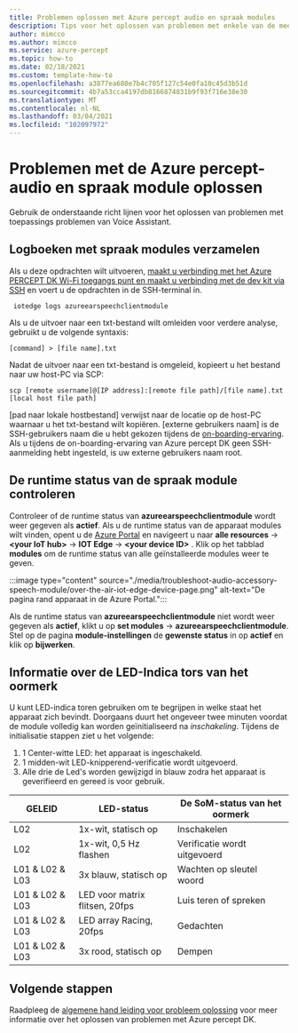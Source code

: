 ```yaml
---
title: Problemen oplossen met Azure percept audio en spraak modules
description: Tips voor het oplossen van problemen met enkele van de meest voorkomende problemen die tijdens de on-boarding-ervaring zijn gevonden
author: mimcco
ms.author: mimcco
ms.service: azure-percept
ms.topic: how-to
ms.date: 02/18/2021
ms.custom: template-how-to
ms.openlocfilehash: a3877ea680e7b4c705f127c54e0fa10c45d3b51d
ms.sourcegitcommit: 4b7a53cca4197db8166874831b9f93f716e38e30
ms.translationtype: MT
ms.contentlocale: nl-NL
ms.lasthandoff: 03/04/2021
ms.locfileid: "102097972"
---
```

# <a name="azure-percept-audio-and-speech-module-troubleshooting"></a>Problemen met de Azure percept-audio en spraak module oplossen

Gebruik de onderstaande richt lijnen voor het oplossen van problemen met toepassings problemen van Voice Assistant.

## <a name="collecting-speech-module-logs"></a>Logboeken met spraak modules verzamelen

Als u deze opdrachten wilt uitvoeren, [maakt u verbinding met het Azure PERCEPT DK Wi-Fi toegangs punt en maakt u verbinding met de dev kit via SSH](./how-to-ssh-into-percept-dk.md) en voert u de opdrachten in de SSH-terminal in.

```console
 iotedge logs azureearspeechclientmodule
```

Als u de uitvoer naar een txt-bestand wilt omleiden voor verdere analyse, gebruikt u de volgende syntaxis:

```console
[command] > [file name].txt
```

Nadat de uitvoer naar een txt-bestand is omgeleid, kopieert u het bestand naar uw host-PC via SCP:

```console
scp [remote username]@[IP address]:[remote file path]/[file name].txt [local host file path]
```

[pad naar lokale hostbestand] verwijst naar de locatie op de host-PC waarnaar u het txt-bestand wilt kopiëren. [externe gebruikers naam] is de SSH-gebruikers naam die u hebt gekozen tijdens de [on-boarding-ervaring](./quickstart-percept-dk-set-up.md). Als u tijdens de on-boarding-ervaring van Azure percept DK geen SSH-aanmelding hebt ingesteld, is uw externe gebruikers naam root.

## <a name="checking-runtime-status-of-the-speech-module"></a>De runtime status van de spraak module controleren

Controleer of de runtime status van **azureearspeechclientmodule** wordt weer gegeven als **actief**. Als u de runtime status van de apparaat modules wilt vinden, opent u de [Azure Portal](https://portal.azure.com/) en navigeert u naar **alle resources**  ->  **\<your IoT hub>**  ->  **IOT Edge**  ->  **\<your device ID>** . Klik op het tabblad **modules** om de runtime status van alle geïnstalleerde modules weer te geven.

:::image type="content" source="./media/troubleshoot-audio-accessory-speech-module/over-the-air-iot-edge-device-page.png" alt-text="De pagina rand apparaat in de Azure Portal.":::

Als de runtime status van **azureearspeechclientmodule** niet wordt weer gegeven als **actief**, klikt u op **set modules**  ->  **azureearspeechclientmodule**. Stel op de pagina **module-instellingen** de **gewenste status** in op **actief** en klik op **bijwerken**.

## <a name="understanding-ear-som-led-indicators"></a>Informatie over de LED-Indica tors van het oormerk

U kunt LED-indica toren gebruiken om te begrijpen in welke staat het apparaat zich bevindt. Doorgaans duurt het ongeveer twee minuten voordat de module volledig kan worden geïnitialiseerd na *inschakeling*. Tijdens de initialisatie stappen ziet u het volgende:

1. 1 Center-witte LED: het apparaat is ingeschakeld. 
2. 1 midden-wit LED-knipperend-verificatie wordt uitgevoerd. 
3. Alle drie de Led's worden gewijzigd in blauw zodra het apparaat is geverifieerd en gereed is voor gebruik.

|GELEID|   LED-status|  De SoM-status van het oormerk|
|---|------------|----------------| 
|L02|   1x-wit, statisch op |Inschakelen |
|L02|   1x-wit, 0,5 Hz flashen|  Verificatie wordt uitgevoerd |
|L01 & L02 & L03|   3x blauw, statisch op|     Wachten op sleutel woord|
|L01 & L02 & L03|   LED voor matrix flitsen, 20fps | Luis teren of spreken|
|L01 & L02 & L03|   LED array Racing, 20fps|    Gedachten|
|L01 & L02 & L03|   3x rood, statisch op | Dempen|

## <a name="next-steps"></a>Volgende stappen

Raadpleeg de [algemene hand leiding voor probleem oplossing](./troubleshoot-dev-kit.md) voor meer informatie over het oplossen van problemen met Azure percept DK.
